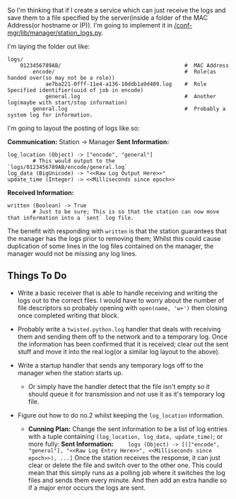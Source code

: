 So I'm thinking that if I create a service which can just receive the logs and save them to a file specified by the server(inside a folder of the MAC Address(or hostname or IP)).
I'm going to implement it in [/conf-mgr/lib/manager/station_logs.py](https://github.com/leesdolphin/eventstreamr/blob/master/conf-mgr/lib/manager/station_logs.py).

I'm laying the folder out like:

    logs/
        0123456789AB/                                       #  MAC Address
            encode/                                         #  Role(as handed over(so may not be a role))
                ae7ba221-0fff-11e4-a136-10ddb1a9d409.log    #  Role Specified identifier(uuid of job in encode)
                general.log                                 #  Another log(maybe with start/stop information)
            general.log                                     #  Probably a system log for information.

I'm going to layout the posting of logs like so:

**Communication:** Station -> Manager
**Sent Information:**

    log_location (Object) -> ["encode", "general"]
            # This would output to the `logs/0123456789AB/encode/general.log`
    log_data (BigUnicode) -> "<<Raw Log Output Here>>"
    update_time (Integer) -> <<Milliseconds since epoch>>

**Received Information:**

    written (Boolean) -> True
            # Just to be sure; This is so that the station can now move that information into a `sent` log file.

The benefit with responding with `written` is that the station guarantees that the manager has the logs prior to removing them; Whilst this could cause duplication of some lines in the log files contained on the manager, the manager would not be missing any log lines.


Things To Do
------------

 - Write a basic receiver that is able to handle receiving and writing the logs out to the correct files. I would have to worry about the number of file descriptors so probably opening with `open(name, 'w+')` then closing once completed writing that block.

 - Probably write a `twisted.python.log` handler that deals with receiving them and sending them off to the network and to a temporary log. Once the information has been confirmed that it is received; clear out the sent stuff and move it into the real log(or a similar log layout to the above).

 - Write a startup handler that sends any temporary logs off to the manager when the station starts up.
    - Or simply have the handler detect that the file isn't empty so it should queue it for transmission and not use it as it's temporary log file.

 - Figure out how to do no.2 whilst keeping the `log_location` information.

    - **Cunning Plan:** Change the sent information to be a list of log entries with a tuple containing `(log_location, log_data, update_time)`; or more fully:
      **Sent Information:**
      `    logs (Object) -> [(["encode", "general"], "<<Raw Log Entry Here>>", <<Milliseconds since epoch>>), ...]`
      Once the station receives the response, it can just clear or delete the file and switch over to the other one. This could mean that this simply runs as a polling job where it switches the log files and sends them every minute. And then add an extra handle so if a major error occurs the logs are sent.
